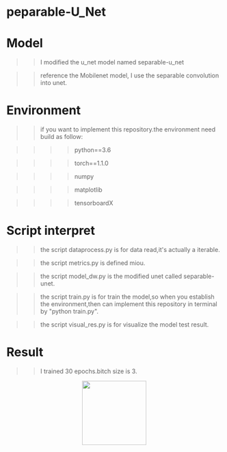 # peparable-U_Net
# Model 
>>I modified the u_net model named separable-u_net

>> reference the Mobilenet model, I use the separable convolution into unet.

# Environment
>> if you want to implement this repository.the environment need build as follow:

>>>> python==3.6 

>>>> torch==1.1.0

>>>> numpy

>>>> matplotlib

>>>> tensorboardX

# Script interpret

>> the script dataprocess.py is for data read,it's actually a iterable.

>> the script metrics.py is defined miou.

>> the script model_dw.py is the modified unet called separable-unet.

>> the script train.py is for train the model,so when you establish the environment,then can implement this repository in terminal by "python train.py".

>> the script visual_res.py is for visualize the model test result.

# Result
>> I trained 30 epochs.bitch size is 3.

<div align=center><img width="150" height="150" src="https://github.com/2anchao/separable-U_Net/tree/master/images/Train_Loss.svg"/></div>
